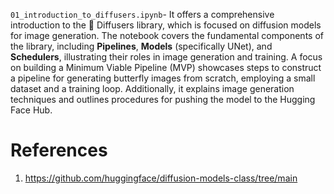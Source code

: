 `01_introduction_to_diffusers.ipynb`-  It offers a comprehensive introduction to the 🤗 Diffusers library, which is 
focused on diffusion models for image generation. The notebook covers the fundamental components of the library, 
including **Pipelines**, **Models** (specifically UNet), and **Schedulers**, illustrating their roles in image 
generation and training. A focus on building a Minimum Viable Pipeline (MVP) showcases steps to construct a pipeline 
for generating butterfly images from scratch, employing a small dataset and a training loop. Additionally, it explains 
image generation techniques and outlines procedures for pushing the model to the Hugging Face Hub. 

# References
1. https://github.com/huggingface/diffusion-models-class/tree/main